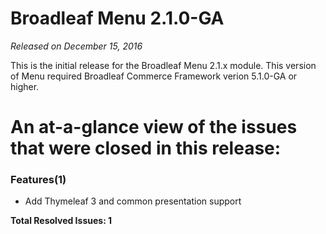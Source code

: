 # Broadleaf Menu 2.1.0-GA

_Released on December 15, 2016_

This is the initial release for the Broadleaf Menu 2.1.x module.  This version of Menu required Broadleaf Commerce Framework verion 5.1.0-GA or higher.

# An at-a-glance view of the issues that were closed in this release:

### Features(1)
- Add Thymeleaf 3 and common presentation support


**Total Resolved Issues: 1**